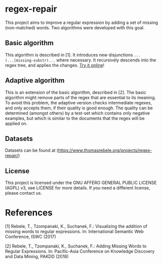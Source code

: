 # regex-repair
This project aims to improve a regular expression by adding a set of missing (non-matched) words.
Two algorithms were developed with this goal.

## Basic algorithm

This algorithm is described in [1].
It introduces new disjunctions `...(...|missing-substr)...` where necessary.
It recursively descends into the regex tree, and applies the changes.
[Try it online](https://www.thomasrebele.org/projects/regex-repair/demo)!

## Adaptive algorithm

This is an extension of the basic algorithm, described in [2].
The basic algorithm might remove parts of the regex that are essential to its meaning.
To avoid this problem, the adaptive version checks intermediate regexes, and only accepts them, if their quality is good enough.
The quality can be determined (amongst others) by a test-set which contains only negative examples, but which is similar to the documents that the regex will be applied on.

## Datasets

Datasets can be found at (https://www.thomasrebele.org/projects/regex-repair/)

## License

This project is licensed under the GNU AFFERO GENERAL PUBLIC LICENSE (AGPL) v3, see LICENSE for more details.
If you need a different license, please contact us.

# References

[1] Rebele, T., Tzompanaki, K., Suchanek, F.: Visualizing the addition of missing words to regular expressions. In: International Semantic Web Conference, ISWC (2017)

[2] Rebele, T., Tzompanaki, K., Suchanek, F.: Adding Missing Words to Regular Expressions. In: Pacific-Asia Conference on Knowledge Discovery and Data Mining, PAKDD (2018)

